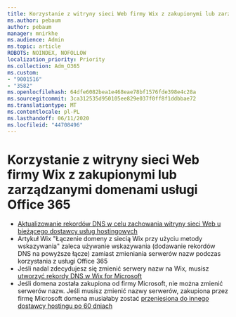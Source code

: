 ```yaml
---
title: Korzystanie z witryny sieci Web firmy Wix z zakupionymi lub zarządzanymi domenami usługi Office 365
ms.author: pebaum
author: pebaum
manager: mnirkhe
ms.audience: Admin
ms.topic: article
ROBOTS: NOINDEX, NOFOLLOW
localization_priority: Priority
ms.collection: Adm_O365
ms.custom:
- "9001516"
- "3582"
ms.openlocfilehash: 64dfe6082bea1e468eae78bf1576fde398e4c28a
ms.sourcegitcommit: 3ca312535d950105ee829e037f0ff8f1ddbbae72
ms.translationtype: MT
ms.contentlocale: pl-PL
ms.lasthandoff: 06/11/2020
ms.locfileid: "44708496"
---
```

# <a name="using-wix-website-with-office-365-purchased-or-managed-domains"></a>Korzystanie z witryny sieci Web firmy Wix z zakupionymi lub zarządzanymi domenami usługi Office 365

- [Aktualizowanie rekordów DNS w celu zachowania witryny sieci Web u bieżącego dostawcy usług hostingowych](https://docs.microsoft.com/microsoft-365/admin/dns/update-dns-records-to-retain-current-hosting-provider)
- Artykuł Wix "Łączenie domeny z siecią Wix przy użyciu metody wskazywania" zaleca używanie wskazywania (dodawanie rekordów DNS na powyższe łącze) zamiast zmieniania serwerów nazw podczas korzystania z usługi Office 365
- Jeśli nadal zdecydujesz się zmienić serwery nazw na Wix, musisz [utworzyć rekordy DNS w Wix for Microsoft](https://docs.microsoft.com/microsoft-365/admin/dns/create-dns-records-at-wix?view=o365-worldwide)
- Jeśli domena została zakupiona od firmy Microsoft, nie można zmienić serwerów nazw. Jeśli musisz zmienić nazwy serwerów, zakupiona przez firmę Microsoft domena musiałaby zostać [przeniesiona do innego dostawcy hostingu po 60 dniach](https://docs.microsoft.com/microsoft-365/admin/setup/domains-faq#can-i-transfer-a-domain-i-purchased-from-microsoft-to-another-provider)